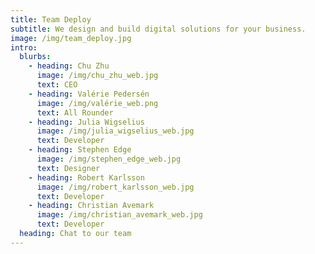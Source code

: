 ```yaml
---
title: Team Deploy
subtitle: We design and build digital solutions for your business.
image: /img/team_deploy.jpg
intro:
  blurbs:
    - heading: Chu Zhu
      image: /img/chu_zhu_web.jpg
      text: CEO
    - heading: Valérie Pedersén
      image: /img/valérie_web.png
      text: All Rounder
    - heading: Julia Wigselius
      image: /img/julia_wigselius_web.jpg
      text: Developer
    - heading: Stephen Edge
      image: /img/stephen_edge_web.jpg
      text: Designer
    - heading: Robert Karlsson
      image: /img/robert_karlsson_web.jpg
      text: Developer
    - heading: Christian Avemark
      image: /img/christian_avemark_web.jpg
      text: Developer
  heading: Chat to our team
---
```

